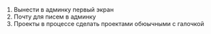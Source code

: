 1. Вынести в админку первый экран
2. Почту для писем в админку
3. Проекты в процессе сделать проектами обюычными с галочкой
